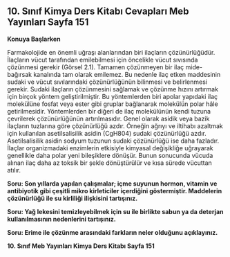 ## 10. Sınıf Kimya Ders Kitabı Cevapları Meb Yayınları Sayfa 151

**Konuya Başlarken**

Farmakolojide en önemli uğraşı alanlarından biri ilaçların çözünürlüğüdür. İlaçların vücut tarafından emilebilmesi için öncelikle vücut sıvısında çözünmesi gerekir (Görsel 2.1). Tamamen çözünmeyen bir ilaç mide-bağırsak kanalında tam olarak emilemez. Bu nedenle ilaç etken maddesinin sudaki ve vücut sıvılarındaki çözünürlüğünün bilinmesi ve belirlenmesi gerekir. Sudaki ilaçların çözünmesini sağlamak ve çözünme hızını artırmak için birçok yöntem geliştirilmiştir. Bu yöntemlerden biri apolar yapıdaki ilaç molekülüne fosfat veya ester gibi gruplar bağlanarak molekülün polar hâle getirilmesidir. Yöntemlerden bir diğeri de ilaç molekülünün kendi tuzuna çevrilerek çözünürlüğünün artırılmasıdır. Genel olarak asidik veya bazik ilaçların tuzlarına göre çözünürlüğü azdır. Örneğin ağrıyı ve iltihabı azaltmak için kullanılan asetilsalisilik asidin (CgH804) sudaki çözünürlüğü azdır. Asetilsalisilik asidin sodyum tuzunun sudaki çözünürlüğü ise daha fazladır. İlaçlar organizmadaki enzimlerin etkisiyle kimyasal değişikliğe uğrayarak genellikle daha polar yeni bileşiklere dönüşür. Bunun sonucunda vücuda alınan ilaç daha az toksik bir şekle dönüştürülür ve kısa sürede vücuttan atılır.

**Soru: Son yıllarda yapılan çalışmalar; içme suyunun hormon, vitamin ve antibiyotik gibi çeşitli mikro kirleticiler içerdiğini göstermiştir. Maddelerin çözünürlüğü ile su kirliliği ilişkisini tartışınız.**

**Soru: Yağ lekesini temizleyebilmek için su ile birlikte sabun ya da deterjan kullanılmasının nedenlerini tartışınız.**

**Soru: Erime ile çözünme arasındaki farkların neler olduğunu açıklayınız.**

**10. Sınıf Meb Yayınları Kimya Ders Kitabı Sayfa 151**